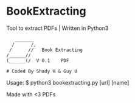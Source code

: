 # BookExtracting

Tool to extract PDFs
| Written in Python3 

       _______
      /      /,    
     /      //   Book Extracting
    /______//          
    (______(/  V 0.1    PDF  
    
    # Coded By Shady H & Guy U
   
   
Usage: $ python3 bookextracting.py [url] [name]

Made with <3 PDFs
